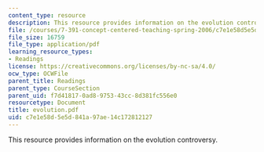 ```yaml
---
content_type: resource
description: This resource provides information on the evolution controversy.
file: /courses/7-391-concept-centered-teaching-spring-2006/c7e1e58d5e5d841a97ae14c172812127_evolution.pdf
file_size: 16759
file_type: application/pdf
learning_resource_types:
- Readings
license: https://creativecommons.org/licenses/by-nc-sa/4.0/
ocw_type: OCWFile
parent_title: Readings
parent_type: CourseSection
parent_uid: f7d41817-0ad8-9753-43cc-8d381fc556e0
resourcetype: Document
title: evolution.pdf
uid: c7e1e58d-5e5d-841a-97ae-14c172812127
---
```

This resource provides information on the evolution controversy.